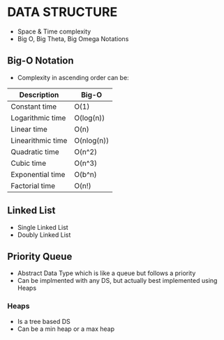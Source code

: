 # DATA STRUCTURE

- Space & Time complexity
- Big O, Big Theta, Big Omega Notations

## Big-O Notation
- Complexity in ascending order can be:

| Description       | Big-O     |
| ----------------- | --------- |
| Constant time     | O(1)      |
| Logarithmic time  | O(log(n)) |
| Linear time       | O(n)      |
| Linearithmic time | O(nlog(n))|
| Quadratic time    | O(n^2)    |
| Cubic time        | O(n^3)    |
| Exponential time  | O(b^n)    | b > 1
| Factorial time    | O(n!)     | 

## Linked List
- Single Linked List
- Doubly Linked List

## Priority Queue
- Abstract Data Type which is like a queue but follows a priority
- Can be implmented with any DS, but actually best implemented using Heaps

### Heaps
- Is a tree based DS
- Can be a min heap or a max heap  
